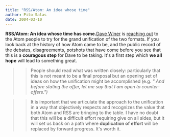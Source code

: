 ```yaml
---
title: "RSS/Atom: An idea whose time"
author: Pito Salas
date: 2004-03-10
---
```




**RSS/Atom: An idea whose time has come.**[Dave
Winer](<http://archive.scripting.com/2004/03/09#rssIsRaging>) is [reaching
out](<http://blogs.law.harvard.edu/crimson1/2004/03/08#a1243>) to the Atom
people to try for the grand unification of the two formats. If you look back
at the history of how Atom came to be, and the public record of the debates,
disagreements, potshots that have come before you see that this is a
**couragous step** for Dave to be taking. It's a first step which **we all
hope** will lead to something great.

>>

>>  
>
>>

>> People should read what was written closely: particularly that this is not
meant to be a final proposal but an opening set of ideas on how the
unification might be accomplished (e.g. _" And before stating the offer, let
me say that I am open to counter-offers.")_

>>

>>  
>
>>

>> It is important that we articulate the approach to the unification in a way
that objectively respects and recognizes the value that both Atom and RSS are
bringing to the table. I have no doubt that this will be a difficult effort
requiring give on all sides, but it will set us back on a path where
**duplication of effort** will be replaced by forward progress. It's worth it.


